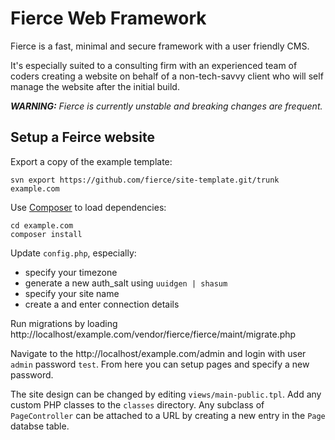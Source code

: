 # Fierce Web Framework

Fierce is a fast, minimal and secure framework with a user friendly CMS.

It's especially suited to a consulting firm with an experienced team of coders
creating a website on behalf of a non-tech-savvy client who will self manage
the website after the initial build.

***WARNING:*** *Fierce is currently unstable and breaking changes are frequent.*

## Setup a Feirce website

Export a copy of the example template:

    svn export https://github.com/fierce/site-template.git/trunk example.com

Use [Composer](https://getcomposer.org) to load dependencies:

    cd example.com
    composer install

Update `config.php`, especially:
  - specify your timezone
  - generate a new auth_salt using `uuidgen | shasum`
  - specify your site name
  - create a  and enter connection details

Run migrations by loading http://localhost/example.com/vendor/fierce/fierce/maint/migrate.php

Navigate to the http://localhost/example.com/admin and login with user `admin` password `test`. From here you can setup pages and specify a new password.

The site design can be changed by editing `views/main-public.tpl`. Add any custom PHP classes to the `classes` directory. Any subclass of `PageController` can be attached to a URL by creating a new entry in the `Page` databse table.


